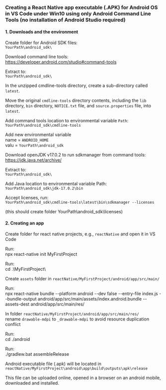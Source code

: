 
### Creating a React Native app executable (.APK) for Android OS in VS Code under Win10 using only Android Command Line Tools (no installation of Android Studio required)

#### 1. Downloads and the environment

Create folder for Android SDK files:<br>
`YourPath\android_sdk\`

Download command line tools:<br>
https://developer.android.com/studio#command-tools

Extract to:<br>
`YourPath\android_sdk\`

In the unzipped cmdline-tools directory, create a sub-directory called `latest`.

Move the original `cmdline-tools` directory contents, including the `lib` directory, `bin` directory, `NOTICE.txt` file, and `source.properties` file, into `latest`.

Add command tools location to environmental variable `Path`:<br>
`YourPath\android_sdk\cmdline-tools`

Add new environmental variable<br>
name = `ANDROID_HOME`<br>
valu = `YourPath\android_sdk`<br>

Download openJDK v17.0.2 to run sdkmanager from command tools:<br>
https://jdk.java.net/archive/

Extract to:<br>
`YourPath\android_sdk\`

Add Java location to environmental variable Path:<br>
`YourPath\android_sdk\jdk-17.0.2\bin`

Accept licenses, run:<br>
`YourPath\android_sdk\cmdline-tools\latest\bin\sdkmanager --licenses`

(this should create folder YourPath\android_sdk\licenses)

#### 2. Creating an app

Create folder for react native projects, e.g., `reactNative` and open it in VS Code

Run:<br>
npx react-native init MyFirstProject

Run:<br>
cd .\MyFirstProject\

Create `assets` folder in `reactNative/MyFirstProject/android/app/src/main/`

Run:<br>
npx react-native bundle --platform android --dev false --entry-file index.js --bundle-output android/app/src/main/assets/index.android.bundle --assets-dest android/app/src/main/res/

In folder `reactNative/MyFirstProject/android/app/src/main/res/`<br>
rename `drawable-mdpi` to `_drawable-mdpi` to avoid resource duplication conflict

Run:<br>
cd ./android

Run:<br>
./gradlew.bat assembleRelease

Android executable file (.apk) will be located in<br>
`reactNative/MyFirstProject\android\app\build\outputs\apk\release`

This file can be uploaded online, opened in a browser on an android mobile, downloaded and installed.